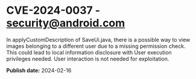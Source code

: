 # CVE-2024-0037 - security@android.com

In applyCustomDescription of SaveUi.java, there is a possible way to view images belonging to a different user due to a missing permission check. This could lead to local information disclosure with User execution privileges needed. User interaction is not needed for exploitation.

**Publish date:** 2024-02-16
